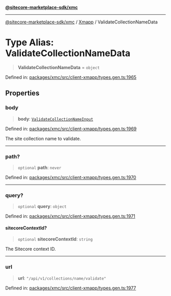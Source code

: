 [**@sitecore-marketplace-sdk/xmc**](../../../../README.md)

***

[@sitecore-marketplace-sdk/xmc](../../../../README.md) / [Xmapp](../README.md) / ValidateCollectionNameData

# Type Alias: ValidateCollectionNameData

> **ValidateCollectionNameData** = `object`

Defined in: [packages/xmc/src/client-xmapp/types.gen.ts:1965](https://github.com/Sitecore/marketplace-sdk/blob/893df143248e67d8c66e942a96045542130259a0/packages/xmc/src/client-xmapp/types.gen.ts#L1965)

## Properties

### body

> **body**: [`ValidateCollectionNameInput`](ValidateCollectionNameInput.md)

Defined in: [packages/xmc/src/client-xmapp/types.gen.ts:1969](https://github.com/Sitecore/marketplace-sdk/blob/893df143248e67d8c66e942a96045542130259a0/packages/xmc/src/client-xmapp/types.gen.ts#L1969)

The site collection name to validate.

***

### path?

> `optional` **path**: `never`

Defined in: [packages/xmc/src/client-xmapp/types.gen.ts:1970](https://github.com/Sitecore/marketplace-sdk/blob/893df143248e67d8c66e942a96045542130259a0/packages/xmc/src/client-xmapp/types.gen.ts#L1970)

***

### query?

> `optional` **query**: `object`

Defined in: [packages/xmc/src/client-xmapp/types.gen.ts:1971](https://github.com/Sitecore/marketplace-sdk/blob/893df143248e67d8c66e942a96045542130259a0/packages/xmc/src/client-xmapp/types.gen.ts#L1971)

#### sitecoreContextId?

> `optional` **sitecoreContextId**: `string`

The Sitecore context ID.

***

### url

> **url**: `"/api/v1/collections/name/validate"`

Defined in: [packages/xmc/src/client-xmapp/types.gen.ts:1977](https://github.com/Sitecore/marketplace-sdk/blob/893df143248e67d8c66e942a96045542130259a0/packages/xmc/src/client-xmapp/types.gen.ts#L1977)
